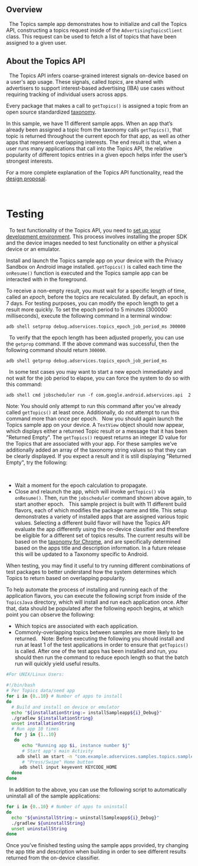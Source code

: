 ## Overview
 
The Topics sample app demonstrates how to initialize and call the Topics API, 
constructing a topics request inside of the `AdvertisingTopicsClient` class. 
This request can be used to fetch a list of topics that have been assigned to 
a given user.
 
## About the Topics API
 
The Topics API infers coarse-grained interest signals on-device based on a
user's app usage. These signals, called _topics_, are shared with advertisers to
support interest-based advertising (IBA) use cases without requiring tracking of
individual users across apps.

Every package that makes a call to `getTopics()` is assigned a topic from an 
open source standardized [taxonomy].

In this sample, we have 11 different sample apps. When an app that’s already
been assigned a topic from the taxonomy calls `getTopics()`, that topic is
returned throughout the current epoch for that app, as well as other apps that
represent overlapping interests. The end result is that, when a user runs many
applications that call into the Topics API, the relative popularity of different
topics entries in a given epoch helps infer the user’s strongest interests.

For a more complete explanation of the Topics API functionality, read the
[design proposal].

 
# Testing
 
To test functionality of the Topics API, you need to [set up your development
environment](https://developer.android.com/design-for-safety/privacy-sandbox/setup).
This process involves installing the proper SDK and the device
images needed to test functionality on either a physical device or an emulator.

Install and launch the Topics sample app on your device with the Privacy Sandbox
on Android image installed. `getTopics()` is called each time the `onResume()`
function is executed and the Topics sample app can be interacted with in the
foreground.

To receive a non-empty result, you must wait for a specific length of time,
called an _epoch_, before the topics are recalculated. By default, an epoch is 7
days. For testing purposes, you can modify the epoch length to get a result more
quickly. To set the epoch period to 5 minutes (300000 milliseconds), execute the
following command in a terminal window:
 
``` shell
adb shell setprop debug.adservices.topics_epoch_job_period_ms 300000
```
 
To verify that the epoch length has been adjusted properly, you can use the
`getprop` command. If the above command was successful, then the following
command should return `300000`.
 
``` shell
adb shell getprop debug.adservices.topics_epoch_job_period_ms
```
 
In some test cases you may want to start a new epoch immediately and not wait
for the job period to elapse, you can force the system to do so with this
command:
 
``` shell
adb shell cmd jobscheduler run -f com.google.android.adservices.api  2
```
Note: You should only attempt to run this command after you’ve already called
`getTopics()` at least once. Additionally,  do not attempt to run this command
more than once per epoch.
 
Now you should again launch the Topics sample app on your device. A `TextView`
object should now appear, which displays either a returned Topic result or a
message that it has been "Returned Empty". The `getTopics()` request returns 
an integer ID value for the Topics that are associated with your app. For 
these samples we’ve additionally added an array of the taxonomy string values 
so that they can be clearly displayed.  If you expect a result and it is still 
displaying "Returned Empty", try the following:

 
* Wait a moment for the epoch calculation to propagate.
* Close and relaunch the app, which will invoke `getTopics()` via
  `onResume()`. Then, run the `jobscheduler` command shown above again, to start
  another epoch.
 
This sample project is built with 11 different build flavors, each of which
modifies the package name and title. This setup demonstrates a variety of 
installed apps that are assigned various topic values. Selecting a different 
build flavor will have the Topics API evaluate the app differently using the 
on-device classifier and therefore be eligible for a different set of topics 
results. The current results will be based on the [taxonomy for Chrome][taxonomy], 
and are specifically determined based on the apps title and description 
information. In a future release this will be updated to a Taxonomy specific 
to Android.

When testing, you may find it useful to try running different combinations of
test packages to better understand how the system determines which Topics to
return based on overlapping popularity.

To help automate the process of installing and running each of the application
flavors, you can execute the following script from inside of the `TopicsJava`
directory, which will install and run each application once. After that, data
should be populated after the following epoch begins, at which point you can
observe the following:
 
* Which topics are associated with each application.
* Commonly-overlapping topics between samples are more likely to be returned.
 
Note: Before executing the following you should install and run at least 1 of
the test applications in order to ensure that `getTopics()` is called. After one
of the test apps has been installed and run, you should then run the command to
reduce epoch length so that the batch run will quickly yield useful results.
 
``` bash
#For UNIX/Linux Users:
 
#!/bin/bash
# Per Topics data/seed app
for i in {0..10} # Number of apps to install
do
  # Build and install on device or emulator
  echo "${installationString:= installSampleapp${i}_Debug}"
  ./gradlew ${installationString}
  unset installationString
  # Run app 10 times
   for j in {1..10}
   do
      echo "Running app $i, instance number $j"
      # Start app's main Activity
	adb shell am start -n "com.example.adservices.samples.topics.sampleapp$i/com.example.adservices.samples.topics.sampleapp.MainActivity" -a android.intent.action.MAIN -c android.intent.category.LAUNCHER
      # "Press/Swipe" Home button
     adb shell input keyevent KEYCODE_HOME
  done
done
```
 
In addition to the above, you can use the following script to automatically
uninstall all of the sample applications:
 
``` bash
for i in {0..10} # Number of apps to uninstall
do
  echo "${uninstallString:= uninstallSampleapp${i}_Debug}"
  ./gradlew ${uninstallString}
  unset uninstallString
done
```
Once you’ve finished testing using the sample apps provided, try changing the 
app title and description when building in order to see different results 
returned from the on-device classifier.
 
[design proposal]: https://developer.android.com/design-for-safety/privacy-sandbox/topics#how-it-works
[set up your development environment]: https://developer.android.com/design-for-safety/privacy-sandbox/setup
[taxonomy]: https://github.com/patcg-individual-drafts/topics/blob/main/taxonomy_v1.md
